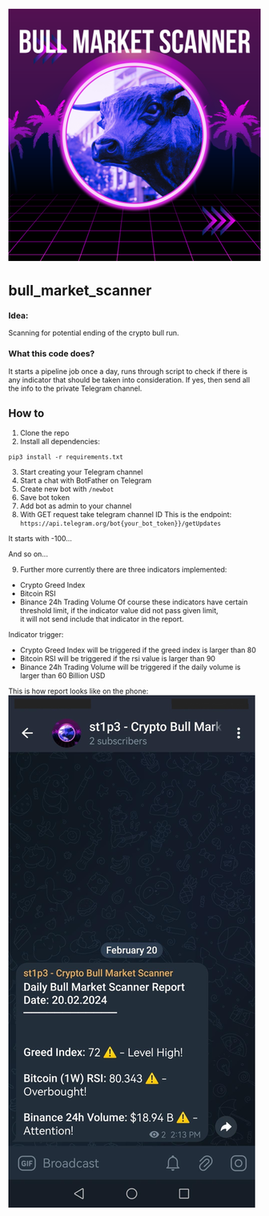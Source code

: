 ![Profile](./screenshot/profile.png)

# bull_market_scanner
### Idea:
Scanning for potential ending of the crypto bull run.
### What this code does? 
It starts a pipeline job once a day, runs through script to check if there is any 
indicator that should be taken into consideration. If yes, then send all the info to the private
Telegram channel.


## How to

1. Clone the repo
2. Install all dependencies:

```
pip3 install -r requirements.txt
```

3. Start creating your Telegram channel
4. Start a chat with BotFather on Telegram
5. Create new bot with `/newbot`
6. Save bot token
7. Add bot as admin to your channel
8. With GET request take telegram channel ID
This is the endpoint: `https://api.telegram.org/bot{your_bot_token}}/getUpdates`

It starts with -100...

And so on...

9. Further more currently there are three indicators implemented: 
- Crypto Greed Index 
- Bitcoin RSI
- Binance 24h Trading Volume
Of course these indicators have certain threshold limit, if the indicator value did not pass given limit,  
it will not send include that indicator in the report. 

Indicator trigger:
- Crypto Greed Index will be triggered if the greed index is larger than 80 
- Bitcoin RSI will be triggered if the rsi value is larger than 90 
- Binance 24h Trading Volume will be triggered if the daily volume is larger than 60 Billion USD


This is how report looks like on the phone:
![Bull Run Peak Scanner](./screenshot/bot_example.jpeg)